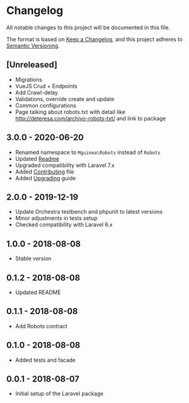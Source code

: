 # Changelog
All notable changes to this project will be documented in this file.

The format is based on [Keep a Changelog](https://keepachangelog.com/en/1.0.0/),
and this project adheres to [Semantic Versioning](https://semver.org/spec/v2.0.0.html).

## [Unreleased]
- Migrations
- VueJS Crud + Endpoints
- Add Crawl-delay
- Validations, override create and update
- Common configurations
- Page talking about robots.txt with detail like http://deteresa.com/archivo-robots-txt/ and link to package

## 3.0.0 - 2020-06-20
- Renamed namespace to `Mguinea\Robots` instead of `Robots`
- Updated [Readme](README.md)
- Upgraded compatibility with Laravel 7.x
- Added [Contributing](CONTRIBUTING.md) file
- Added [Upgrading](UPGRADING.md) guide

## 2.0.0 - 2019-12-19
- Update Orchestra testbench and phpunit to latest versions
- Minor adjustments in tests setup
- Checked compatibility with Laravel 6.x

## 1.0.0 - 2018-08-08
- Stable version

## 0.1.2 - 2018-08-08
- Updated README

## 0.1.1 - 2018-08-08
- Add Robots contract

## 0.1.0 - 2018-08-08
- Added tests and facade

## 0.0.1 - 2018-08-07
- Initial setup of the Laravel package
